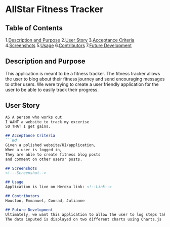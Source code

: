 
# AllStar Fitness Tracker
## Table of Contents
1.[Description and Purpose](#description)
2.[User Story](#user-story)
3.[Acceptance Criteria](#acceptance-criteria)
4.[Screenshots](#screenshots)
5.[Usage](#usage)
6.[Contributors](#contributors)
7.[Future Development](#future-development)
## Description and Purpose
This application is meant to be a fitness tracker. The fitness tracker allows the user to blog about their fitness journey and send encouraging messages to other users.
We were trying to create a user friendly application for the user to be able to easily track their progress.

## User Story
```md
AS A person who works out
I WANT a website to track my excerise
SO THAT I get gains.

## Acceptance Criteria
```md
Given a polished website/UI/application,
When a user is logged in,
They are able to create fitness blog posts
and comment on other users' posts.

## Screenshots
<!---Screenshot-->

## Usage
Application is live on Heroku link: <!--Link-->

## Contributors
Houston, Emmanuel, Conrad, Julianne 

## Future Development
Ultimately, we want this application to allow the user to log steps taken each day and time spent exercising numerically. 
The data inputed is displayed on two different charts using Charts.js

    
